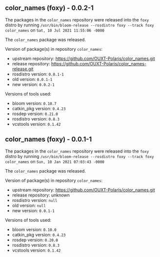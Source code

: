## color_names (foxy) - 0.0.2-1

The packages in the `color_names` repository were released into the `foxy` distro by running `/usr/bin/bloom-release --rosdistro foxy --track foxy color_names` on `Sat, 10 Jul 2021 11:55:06 -0000`

The `color_names` package was released.

Version of package(s) in repository `color_names`:

- upstream repository: https://github.com/OUXT-Polaris/color_names.git
- release repository: https://github.com/OUXT-Polaris/color_names-release.git
- rosdistro version: `0.0.1-1`
- old version: `0.0.1-1`
- new version: `0.0.2-1`

Versions of tools used:

- bloom version: `0.10.7`
- catkin_pkg version: `0.4.23`
- rosdep version: `0.21.0`
- rosdistro version: `0.8.3`
- vcstools version: `0.1.42`


## color_names (foxy) - 0.0.1-1

The packages in the `color_names` repository were released into the `foxy` distro by running `/usr/bin/bloom-release --rosdistro foxy --track foxy color_names` on `Sun, 10 Jan 2021 07:03:43 -0000`

The `color_names` package was released.

Version of package(s) in repository `color_names`:

- upstream repository: https://github.com/OUXT-Polaris/color_names.git
- release repository: unknown
- rosdistro version: `null`
- old version: `null`
- new version: `0.0.1-1`

Versions of tools used:

- bloom version: `0.10.0`
- catkin_pkg version: `0.4.23`
- rosdep version: `0.20.0`
- rosdistro version: `0.8.3`
- vcstools version: `0.1.42`


